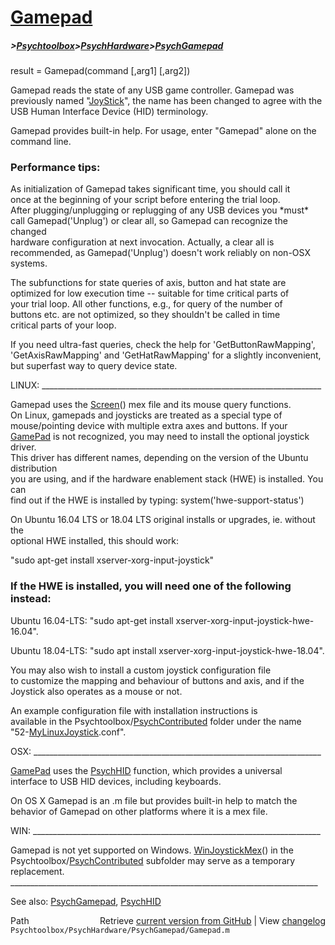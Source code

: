 # [Gamepad](Gamepad)
##### >[Psychtoolbox](Psychtoolbox)>[PsychHardware](PsychHardware)>[PsychGamepad](PsychGamepad)

result = Gamepad(command [,arg1] [,arg2])  
  
Gamepad reads the state of any USB game controller. Gamepad was  
previously named "[JoyStick](JoyStick)", the name has been changed to agree with the  
USB Human Interface Device (HID) terminology.  
  
Gamepad provides built-in help.  For usage, enter "Gamepad" alone on the  
command line.  
  
### Performance tips:  
  
As initialization of Gamepad takes significant time, you should call it  
once at the beginning of your script before entering the trial loop.  
After plugging/unplugging or replugging of any USB devices you \*must\*  
call Gamepad('Unplug') or clear all, so Gamepad can recognize the changed  
hardware configuration at next invocation. Actually, a clear all is  
recommended, as Gamepad('Unplug') doesn't work reliably on non-OSX systems.  
  
The subfunctions for state queries of axis, button and hat state are  
optimized for low execution time -- suitable for time critical parts of  
your trial loop. All other functions, e.g., for query of the number of  
buttons etc. are not optimized, so they shouldn't be called in time  
critical parts of your loop.  
  
If you need ultra-fast queries, check the help for 'GetButtonRawMapping',  
'GetAxisRawMapping' and 'GetHatRawMapping' for a slightly inconvenient,  
but superfast way to query device state.  
  
  
LINUX: \_\_\_\_\_\_\_\_\_\_\_\_\_\_\_\_\_\_\_\_\_\_\_\_\_\_\_\_\_\_\_\_\_\_\_\_\_\_\_\_\_\_\_\_\_\_\_\_\_\_\_\_\_\_\_\_\_\_\_\_\_\_\_\_\_\_\_\_\_\_  
  
Gamepad uses the [Screen](Screen)() mex file and its mouse query functions.  
On Linux, gamepads and joysticks are treated as a special type of  
mouse/pointing device with multiple extra axes and buttons. If your  
[GamePad](GamePad) is not recognized, you may need to install the optional joystick driver.  
This driver has different names, depending on the version of the Ubuntu distribution  
you are using, and if the hardware enablement stack (HWE) is installed. You can  
find out if the HWE is installed by typing: system('hwe-support-status')  
  
On Ubuntu 16.04 LTS or 18.04 LTS original installs or upgrades, ie. without the  
optional HWE installed, this should work:  
  
"sudo apt-get install xserver-xorg-input-joystick"  
  
### If the HWE is installed, you will need one of the following instead:  
  
Ubuntu 16.04-LTS: "sudo apt-get install xserver-xorg-input-joystick-hwe-16.04".  
  
Ubuntu 18.04-LTS: "sudo apt install xserver-xorg-input-joystick-hwe-18.04".  
  
You may also wish to install a custom joystick configuration file  
to customize the mapping  and behaviour of buttons and axis, and if the  
Joystick also operates as a mouse or not.  
  
An example configuration file with installation instructions is   
available in the Psychtoolbox/[PsychContributed](PsychContributed) folder under the name   
"52-[MyLinuxJoystick](MyLinuxJoystick).conf".  
  
OSX: \_\_\_\_\_\_\_\_\_\_\_\_\_\_\_\_\_\_\_\_\_\_\_\_\_\_\_\_\_\_\_\_\_\_\_\_\_\_\_\_\_\_\_\_\_\_\_\_\_\_\_\_\_\_\_\_\_\_\_\_\_\_\_\_\_\_\_\_\_\_\_\_  
  
[GamePad](GamePad) uses the [PsychHID](PsychHID) function, which provides a universal  
interface to USB HID devices, including keyboards.  
  
On OS X Gamepad is an .m file but provides built-in help to match the  
behavior of Gamepad on other platforms where it is a mex file.  
  
WIN: \_\_\_\_\_\_\_\_\_\_\_\_\_\_\_\_\_\_\_\_\_\_\_\_\_\_\_\_\_\_\_\_\_\_\_\_\_\_\_\_\_\_\_\_\_\_\_\_\_\_\_\_\_\_\_\_\_\_\_\_\_\_\_\_\_\_\_\_\_\_\_\_  
  
Gamepad is not yet supported on Windows. [WinJoystickMex](WinJoystickMex)() in the  
Psychtoolbox/[PsychContributed](PsychContributed) subfolder may serve as a temporary  
replacement.  
\_\_\_\_\_\_\_\_\_\_\_\_\_\_\_\_\_\_\_\_\_\_\_\_\_\_\_\_\_\_\_\_\_\_\_\_\_\_\_\_\_\_\_\_\_\_\_\_\_\_\_\_\_\_\_\_\_\_\_\_\_\_\_\_\_\_\_\_\_\_\_\_\_\_\_\_\_  
  
See also: [PsychGamepad](PsychGamepad), [PsychHID](PsychHID)  




<div class="code_header" style="text-align:right;">
  <span style="float:left;">Path&nbsp;&nbsp;</span> <span class="counter">Retrieve <a href=
  "https://raw.github.com/Psychtoolbox-3/Psychtoolbox-3/beta/Psychtoolbox/PsychHardware/PsychGamepad/Gamepad.m">current version from GitHub</a> | View <a href=
  "https://github.com/Psychtoolbox-3/Psychtoolbox-3/commits/beta/Psychtoolbox/PsychHardware/PsychGamepad/Gamepad.m">changelog</a></span>
</div>
<div class="code">
  <code>Psychtoolbox/PsychHardware/PsychGamepad/Gamepad.m</code>
</div>


